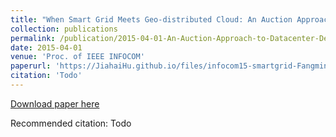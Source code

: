 ```yaml
---
title: "When Smart Grid Meets Geo-distributed Cloud: An Auction Approach to Datacenter Demand Response"
collection: publications
permalink: /publication/2015-04-01-An-Auction-Approach-to-Datacenter-Demand-Response
date: 2015-04-01
venue: 'Proc. of IEEE INFOCOM'
paperurl: 'https://JiahaiHu.github.io/files/infocom15-smartgrid-FangmingLiu.pdf'
citation: 'Todo'
---
```


<a href='https://JiahaiHu.github.io/files/infocom15-smartgrid-FangmingLiu.pdf'>Download paper here</a>

Recommended citation: Todo